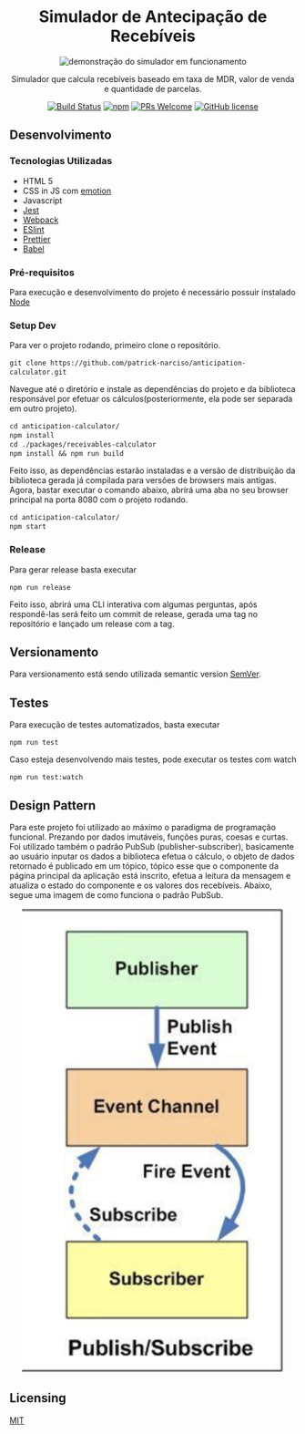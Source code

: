 <div align="center">
<h1>Simulador de Antecipação de Recebíveis</h1>

<img alt="demonstração do simulador em funcionamento"
    src="https://media.giphy.com/media/gLcsW5kMkBBH87lYJH/giphy.gif" />

<p>Simulador que calcula recebíveis baseado em taxa de MDR, valor de venda e quantidade de parcelas.</p>

[![Build Status](https://img.shields.io/travis/npm/npm/latest.svg?style=flat-square)](https://travis-ci.org/npm/npm) [![npm](https://img.shields.io/npm/v/npm.svg?style=flat-square)](https://www.npmjs.com/package/npm) [![PRs Welcome](https://img.shields.io/badge/PRs-welcome-brightgreen.svg?style=flat-square)](http://makeapullrequest.com) [![GitHub license](https://img.shields.io/badge/license-MIT-blue.svg?style=flat-square)](https://github.com/patrick-narciso/anticipation-calculator/blob/master/LICENSE)

</div>

## Desenvolvimento

### Tecnologias Utilizadas

- HTML 5
- CSS in JS com [emotion](https://emotion.sh/docs/emotion)
- Javascript
- [Jest](https://jestjs.io/)
- [Webpack](https://webpack.js.org/)
- [ESlint](https://eslint.org/)
- [Prettier](https://prettier.io/)
- [Babel](https://babeljs.io/)

### Pré-requisitos

Para execução e desenvolvimento do projeto é necessário possuir instalado [Node](https://nodejs.org/en/)

### Setup Dev

Para ver o projeto rodando, primeiro clone o repositório.

```shell
git clone https://github.com/patrick-narciso/anticipation-calculator.git
```

Navegue até o diretório e instale as dependências do projeto e da biblioteca
responsável por efetuar os cálculos(posteriormente, ela pode ser separada em outro projeto).

```shell
cd anticipation-calculator/
npm install
cd ./packages/receivables-calculator
npm install && npm run build
```

Feito isso, as dependências estarão instaladas e a versão de distribuição da biblioteca
gerada já compilada para versões de browsers mais antigas. Agora, bastar executar o comando abaixo, abrirá uma aba no seu browser principal na porta 8080 com o projeto rodando.

```shell
cd anticipation-calculator/
npm start
```

### Release

Para gerar release basta executar

```shell
npm run release
```

Feito isso, abrirá uma CLI interativa com algumas perguntas, após respondê-las será
feito um commit de release, gerada uma tag no repositório e lançado um release com a tag.

## Versionamento

Para versionamento está sendo utilizada semantic version [SemVer](http://semver.org/).

## Testes

Para execução de testes automatizados, basta executar

```shell
npm run test
```

Caso esteja desenvolvendo mais testes, pode executar os testes com watch

```shell
npm run test:watch
```

## Design Pattern

Para este projeto foi utilizado ao máximo o paradigma de programação funcional. Prezando
por dados imutáveis, funções puras, coesas e curtas. Foi utilizado também o padrão PubSub (publisher-subscriber), basicamente ao usuário inputar os dados a biblioteca efetua o cálculo,
o objeto de dados retornado é publicado em um tópico, tópico esse que o componente da página principal da aplicação está inscrito, efetua a leitura da mensagem e atualiza o estado do componente e os valores dos recebíveis. Abaixo, segue uma imagem de como funciona o padrão PubSub.

<div align="center">
  <img alt="ilustração do design pattern publisher subscriber"src="pubsub.png" />
</div>

## Licensing

[MIT](LICENSE)
